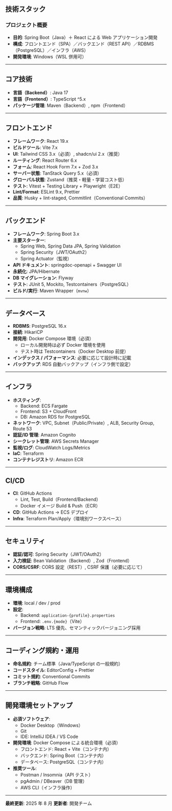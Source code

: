 ## 技術スタック

### プロジェクト概要

- **目的**: Spring Boot（Java）＋ React による Web アプリケーション開発
- **構成**: フロントエンド（SPA）／バックエンド（REST API）／RDBMS（PostgreSQL）／インフラ（AWS）
- **開発環境**: Windows（WSL 併用可）

---

## コア技術

- **言語（Backend）**: Java 17
- **言語（Frontend）**: TypeScript ^5.x
- **パッケージ管理**: Maven（Backend）, npm（Frontend）

---

## フロントエンド

- **フレームワーク**: React 19.x
- **ビルドツール**: Vite 7.x
- **UI**: Tailwind CSS 3.x（必須）, shadcn/ui 2.x（推奨）
- **ルーティング**: React Router 6.x
- **フォーム**: React Hook Form 7.x + Zod 3.x
- **サーバー状態**: TanStack Query 5.x（必須）
- **グローバル状態**: Zustand（推奨・軽量・学習コスト低）
- **テスト**: Vitest + Testing Library + Playwright（E2E）
- **Lint/Format**: ESLint 9.x, Prettier
- **品質**: Husky + lint-staged, Commitlint（Conventional Commits）

---

## バックエンド

- **フレームワーク**: Spring Boot 3.x
- **主要スターター**:
  - Spring Web, Spring Data JPA, Spring Validation
  - Spring Security（JWT/OAuth2）
  - Spring Actuator（監視）
- **API ドキュメント**: springdoc-openapi + Swagger UI
- **永続化**: JPA/Hibernate
- **DB マイグレーション**: Flyway
- **テスト**: JUnit 5, Mockito, Testcontainers（PostgreSQL）
- **ビルド/実行**: Maven Wrapper（`mvnw`）

---

## データベース

- **RDBMS**: PostgreSQL 16.x
- **接続**: HikariCP
- **開発用**: Docker Compose 環境（必須）
  - ローカル開発時は必ず Docker 環境を使用
  - テスト時は Testcontainers（Docker Desktop 前提）
- **インデックス / パフォーマンス**: 必要に応じて設計時に記載
- **バックアップ**: RDS 自動バックアップ（インフラ側で設定）

---

## インフラ

- **ホスティング**:
  - Backend: ECS Fargate
  - Frontend: S3 + CloudFront
  - DB: Amazon RDS for PostgreSQL
- **ネットワーク**: VPC, Subnet（Public/Private）, ALB, Security Group, Route 53
- **認証/ID 管理**: Amazon Cognito
- **シークレット管理**: AWS Secrets Manager
- **監視/ログ**: CloudWatch Logs/Metrics
- **IaC**: Terraform
- **コンテナレジストリ**: Amazon ECR

---

## CI/CD

- **CI**: GitHub Actions
  - Lint, Test, Build（Frontend/Backend）
  - Docker イメージ Build & Push（ECR）
- **CD**: GitHub Actions → ECS デプロイ
- **Infra**: Terraform Plan/Apply（環境別ワークスペース）

---

## セキュリティ

- **認証/認可**: Spring Security（JWT/OAuth2）
- **入力検証**: Bean Validation（Backend）, Zod（Frontend）
- **CORS/CSRF**: CORS 設定（REST）, CSRF 保護（必要に応じて）

---

## 環境構成

- **環境**: local / dev / prod
- **設定**:
  - Backend: `application-{profile}.properties`
  - Frontend: `.env.{mode}`（Vite）
- **バージョン戦略**: LTS 優先、セマンティックバージョニング採用

---

## コーディング規約・運用

- **命名規約**: チーム標準（Java/TypeScript の一般規約）
- **コードスタイル**: EditorConfig + Prettier
- **コミット規約**: Conventional Commits
- **ブランチ戦略**: GitHub Flow

---

## 開発環境セットアップ

- **必須ソフトウェア**:
  - Docker Desktop（Windows）
  - Git
  - IDE: IntelliJ IDEA / VS Code
- **開発環境**: Docker Compose による統合環境（必須）
  - フロントエンド: React + Vite（コンテナ内）
  - バックエンド: Spring Boot（コンテナ内）
  - データベース: PostgreSQL（コンテナ内）
- **推奨ツール**:
  - Postman / Insomnia（API テスト）
  - pgAdmin / DBeaver（DB 管理）
  - AWS CLI（インフラ操作）

---

**最終更新**: 2025 年 8 月
**更新者**: 開発チーム

